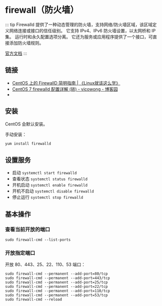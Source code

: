 # firewall（防火墙）

::: tip
Firewalld 提供了一种动态管理的防火墙，支持网络/防火墙区域，该区域定义网络连接或接口的信任级别。
它支持 IPv4、IPv6 防火墙设置，以太网桥和 IP 集。
运行时和永久配置选项分离。
它还为服务或应用程序提供了一个接口，可直接添加防火墙规则。

[官方文档](https://firewalld.org/)
:::

## 链接

- [CentOS 上的 FirewallD 简明指南 | 《Linux就该这么学》](https://www.linuxprobe.com/centos-firewalld-linux.html)
- [CentOS 7 firewalld 配置详解 (转) - vicowong - 博客园](https://www.cnblogs.com/vicowong/p/11210144.html)
- 

## 安装

CentOS 会默认安装。

手动安装：
```sh
yum install firewalld
```

## 设置服务

- 启动 `systemctl start firewalld`
- 查看状态 `systemctl status firewalld`
- 开机启动 `systemctl enable firewalld`
- 开机不启动 `systemctl disable firewalld`
- 停止运行 `systemctl stop firewalld`

## 基本操作

### 查看当前开放的端口

```shell
sudo firewall-cmd --list-ports
```

### 开放指定端口

开放 80、443、25、22、110、53 端口：

```shell
sudo firewall-cmd --permanent --add-port=80/tcp
sudo firewall-cmd --permanent --add-port=443/tcp
sudo firewall-cmd --permanent --add-port=25/tcp
sudo firewall-cmd --permanent --add-port=22/tcp
sudo firewall-cmd --permanent --add-port=110/tcp
sudo firewall-cmd --permanent --add-port=53/tcp
sudo firewall-cmd --reload
```